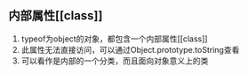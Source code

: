 ## 内部属性[[class]]

1. typeof为object的对象，都包含一个内部属性[[class]]
2. 此属性无法直接访问，可以通过Object.prototype.toString查看
3. 可以看作是内部的一个分类，而且面向对象意义上的类
